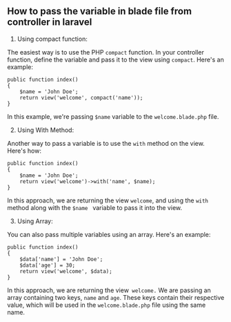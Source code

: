 ## How to pass the variable in blade file from controller in laravel

1. Using compact function:

The easiest way is to use the PHP `compact` function. In your controller function, define the variable and pass it to the view using `compact`. Here's an example:

```
public function index()
{
    $name = 'John Doe';
    return view('welcome', compact('name'));
}
```

In this example, we're passing `$name` variable to the `welcome.blade.php` file.

2. Using With Method:

Another way to pass a variable is to use the `with` method on the view. Here's how:

```
public function index()
{
    $name = 'John Doe';
    return view('welcome')->with('name', $name);
}
```

In this approach, we are returning the view `welcome`, and using the `with` method along with the `$name ` variable to pass it into the view.

3. Using Array:

You can also pass multiple variables using an array. Here's an example:

```
public function index()
{
    $data['name'] = 'John Doe';
    $data['age'] = 30;
    return view('welcome', $data);
}
```

In this approach, we are returning the view` welcome.` We are passing an array containing two keys, `name` and `age`. These keys contain their respective value, which will be used in the `welcome.blade.php` file using the same name.

